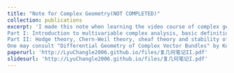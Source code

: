 ```yaml
---
title: "Note for Complex Geometry(NOT COMPLETED)"
collection: publications
excerpt: 'I made this note when learning the video course of complex geometry taught by [Prof. Zhang Xi](https://dsxt.ustc.edu.cn/zj_ywjs.asp?zzid=3631) in 2020SP semester. The video can be found [here](https://tysunseven.github.io/video/Complex%20Geometry%202020S.html). The note is divided into two parts.   <br>
Part I: Introduction to multivariable complex analysis, basic definition of complex manifold and Kahler manifold, connection and curvature, differential operator on complex manifold.   <br>
Part II: Hodge theory, Chern-Weil theory, sheaf theory and stability of vector bundle, line bundle and vanishing theorem, Hermitian-Einstein bundle, Donaldson-Uhlenbeck-Yau theorem and  Calabi-Yau theorem.   <br>
One may consult "Differential Geometry of Complex Vector Bundles" by Kobayashi for Chapter 1 to 7 of this course. '
paperurl: 'http://LyuChangle2006.github.io/files/复几何笔记II.pdf'
slidesurl: 'http://LyuChangle2006.github.io/files/复几何笔记I.pdf'
---
```


